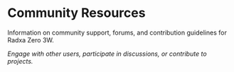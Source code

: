 # Community Resources

Information on community support, forums, and contribution guidelines for Radxa Zero 3W.

*Engage with other users, participate in discussions, or contribute to projects.*
